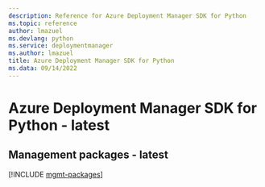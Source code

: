 ```yaml
---
description: Reference for Azure Deployment Manager SDK for Python
ms.topic: reference
author: lmazuel
ms.devlang: python
ms.service: deploymentmanager
ms.author: lmazuel
title: Azure Deployment Manager SDK for Python
ms.data: 09/14/2022
---
```

# Azure Deployment Manager SDK for Python - latest

## Management packages - latest
[!INCLUDE [mgmt-packages](deployment-manager-mgmt-index.md)]